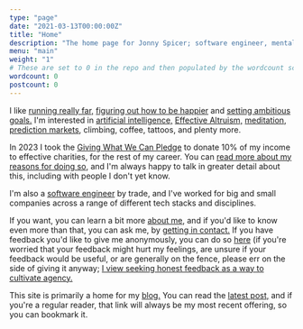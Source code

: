 ```yaml
---
type: "page"
date: "2021-03-13T00:00:00Z"
title: "Home"
description: "The home page for Jonny Spicer; software engineer, mental health advocate, blogger, climber, runner"
menu: "main"
weight: "1"
# These are set to 0 in the repo and then populated by the wordcount script during the build
wordcount: 0
postcount: 0
---
```

I like [running really far,](/blog/eiger-ultra-trail/) [figuring out how to be happier](/blog/the-happiness-project/) and [setting ambitious goals.](/blog/2023-goals/) I'm interested in [artificial intelligence,](/ai) [Effective Altruism,](/blog/on-doing-the-most-good/) [meditation](/blog/is-meditation-magic), [prediction markets](https://manifold.markets/), climbing, coffee, tattoos, and plenty more.

In 2023 I took the [Giving What We Can Pledge](https://www.givingwhatwecan.org/) to donate 10% of my income to effective charities, for the rest of my career. You can [read more about my reasons for doing so](/blog/giving-what-i-can), and I'm always happy to talk in greater detail about this, including with people I don't yet know.

I'm also a [software engineer](https://github.com/jonnyspicer) by trade, and I've worked for big and small companies across a range of different tech stacks and disciplines.

If you want, you can learn a bit more [about me,](/about) and if you'd like to know even more than that, you can ask me, by [getting in contact.](/contact) If you have feedback you'd like to give me anonymously, you can do so [here](https://www.admonymous.co/jspicer) (if you're worried that your feedback might hurt my feelings, are unsure if your feedback would be useful, or are generally on the fence, please err on the side of giving it anyway; [I view seeking honest feedback as a way to cultivate agency.](https://usefulfictions.substack.com/i/140561314/seek-real-feedback) 

This site is primarily a home for my [blog.](/blog) You can read the [latest post,](/blog/latest) and if you're a regular reader, that link will always be my most recent offering, so
you can bookmark it.
